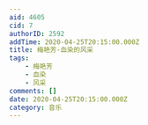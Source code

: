 ```yaml
---
aid: 4605
cid: 7
authorID: 2592
addTime: 2020-04-25T20:15:00.000Z
title: 梅艳芳-血染的风采
tags:
    - 梅艳芳
    - 血染
    - 风采
comments: []
date: 2020-04-25T20:15:00.000Z
category: 音乐
---
```



